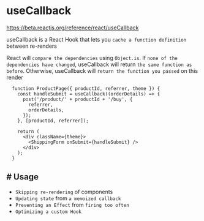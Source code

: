 # useCallback

https://beta.reactjs.org/reference/react/useCallback

useCallback is a React Hook that lets you `cache a function definition` between re-renders

React will `compare the dependencies` using `Object.is`. If `none of the dependencies have changed`, useCallback will return `the same function as before`. Otherwise, useCallback will `return the function you passed` on this render

```
  function ProductPage({ productId, referrer, theme }) {
    const handleSubmit = useCallback((orderDetails) => {
      post('/product/' + productId + '/buy', {
        referrer,
        orderDetails,
      });
    }, [productId, referrer]);

    return (
      <div className={theme}>
        <ShippingForm onSubmit={handleSubmit} />
      </div>
    );
  }
```

## # Usage

- `Skipping re-rendering` of components
- `Updating state` from `a memoized callback`
- `Preventing an Effect` from `firing too often`
- `Optimizing a custom Hook`
